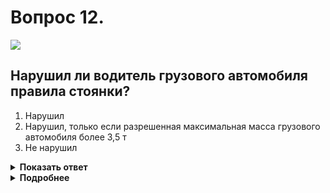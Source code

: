 # Вопрос 12.

![](https://s.drom.ru/i24228/pdd/tickets/2016/1543885188.jpg)

## Нарушил ли водитель грузового автомобиля правила стоянки?

1. Нарушил
2. Нарушил, только если разрешенная максимальная масса грузового автомобиля более 3,5 т
3. Не нарушил

<details>
<summary><b>Показать ответ</b></summary>
Правильный ответ: 1
</details>
<details>
<summary><b>Подробнее</b></summary>
Грузовым автомобилям остановка, стоянка с заездом на прилегающий тротуар запрещаются.
(Пункт 12.2 ПДД)
</details>